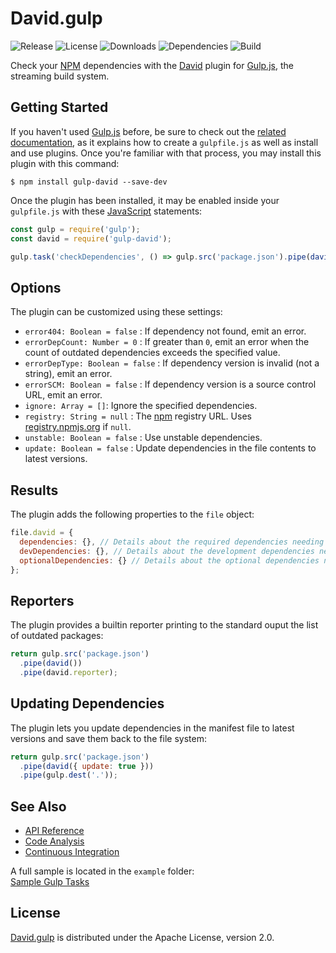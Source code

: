 # David.gulp
![Release](http://img.shields.io/npm/v/gulp-david.svg) ![License](http://img.shields.io/npm/l/gulp-david.svg) ![Downloads](http://img.shields.io/npm/dm/gulp-david.svg) ![Dependencies](http://img.shields.io/david/cedx/david.gulp.svg) ![Build](http://img.shields.io/travis/cedx/david.gulp.svg)

Check your [NPM](https://www.npmjs.com) dependencies with the [David](https://david-dm.org) plugin for [Gulp.js](http://gulpjs.com), the streaming build system.

## Getting Started
If you haven't used [Gulp.js](http://gulpjs.com) before, be sure to check out the [related documentation](https://github.com/gulpjs/gulp/blob/master/docs/README.md), as it explains how to create a `gulpfile.js` as well as install and use plugins. Once you're familiar with that process, you may install this plugin with this command:

```shell
$ npm install gulp-david --save-dev
```

Once the plugin has been installed, it may be enabled inside your `gulpfile.js` with these [JavaScript](https://developer.mozilla.org/en-US/docs/Web/JavaScript) statements:

```javascript
const gulp = require('gulp');
const david = require('gulp-david');

gulp.task('checkDependencies', () => gulp.src('package.json').pipe(david()));

```

## Options
The plugin can be customized using these settings:

- `error404: Boolean = false` : If dependency not found, emit an error.
- `errorDepCount: Number = 0` : If greater than `0`, emit an error when the count of outdated dependencies exceeds the specified value.
- `errorDepType: Boolean = false` : If dependency version is invalid (not a string), emit an error.
- `errorSCM: Boolean = false` : If dependency version is a source control URL, emit an error.
- `ignore: Array = []`: Ignore the specified dependencies.
- `registry: String = null` : The [npm](https://www.npmjs.com) registry URL. Uses [registry.npmjs.org](https://registry.npmjs.org) if `null`.
- `unstable: Boolean = false` : Use unstable dependencies.
- `update: Boolean = false` : Update dependencies in the file contents to latest versions.

## Results
The plugin adds the following properties to the `file` object:

```javascript
file.david = {
  dependencies: {}, // Details about the required dependencies needing an update.
  devDependencies: {}, // Details about the development dependencies needing an update.
  optionalDependencies: {} // Details about the optional dependencies needing an update.
};
```

## Reporters
The plugin provides a builtin reporter printing to the standard ouput the list of outdated packages:

```javascript
return gulp.src('package.json')
  .pipe(david())
  .pipe(david.reporter);
```

## Updating Dependencies
The plugin lets you update dependencies in the manifest file to latest versions and save them back to the file system:

```javascript
return gulp.src('package.json')
  .pipe(david({ update: true }))
  .pipe(gulp.dest('.'));
```

## See Also
- [API Reference](http://www.belin.io/david.gulp/api)
- [Code Analysis](http://src.belin.io/dashboard/index/david.gulp)
- [Continuous Integration](https://travis-ci.org/cedx/david.gulp)

A full sample is located in the `example` folder:  
[Sample Gulp Tasks](https://github.com/cedx/david.gulp/blob/master/example/gulpfile.js)

## License
[David.gulp](https://github.com/cedx/david.gulp) is distributed under the Apache License, version 2.0.
